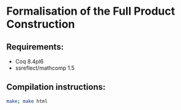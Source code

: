 # Formalisation of the Full Product Construction


## Requirements:

 * Coq 8.4pl6
 * ssreflect/mathcomp 1.5

## Compilation instructions:

```bash
make; make html
```
